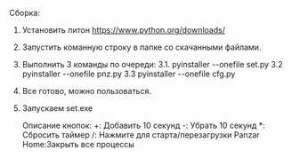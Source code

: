 Сборка:
1. Установить питон https://www.python.org/downloads/
2. Запустить команную строку в папке со скачанными файлами.
3. Выполнить 3 команды по очереди:
   3.1. pyinstaller --onefile set.py
   3.2 pyinstaller --onefile pnz.py
   3.3 pyinstaller --onefile cfg.py
4. Все готово, можно пользоваться.
5. Запускаем set.exe

   Описание кнопок:
+: Добавить 10 секунд
-: Убрать 10 секунд
*: Сбросить таймер
/: Нажмите для старта/перезагрузки Panzar
Home:Закрыть все процессы

